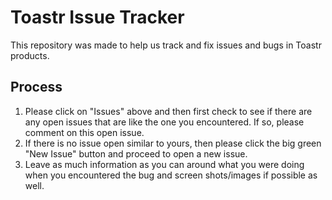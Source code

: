 # Toastr Issue Tracker
This repository was made to help us track and fix issues and bugs in Toastr products.

## Process
1. Please click on "Issues" above and then first check to see if there are any open issues that are like the one you encountered. If so, please comment on this open issue.
2. If there is no issue open similar to yours, then please click the big green "New Issue" button and proceed to open a new issue. 
3. Leave as much information as you can around what you were doing when you encountered the bug and screen shots/images if possible as well.
